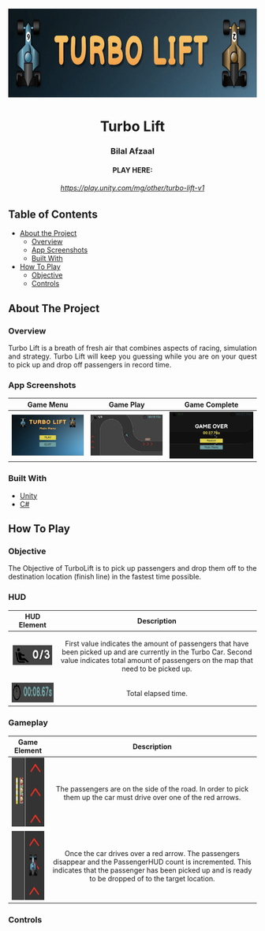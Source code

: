 <p align="center"> 
  <img src="READMEAssets/TurboLiftTitle.png" alt="logo.png" width="600px" height="180px">
</p>

<h1 align="center"> Turbo Lift </h1>
<h3 align="center"> Bilal Afzaal </h3>
<h4 align="center"> PLAY HERE: </h4>
<h6 align="center"><a href="https://play.unity.com/mg/other/turbo-lift-v1">https://play.unity.com/mg/other/turbo-lift-v1</a></h6>


<!-- TABLE OF CONTENTS -->
## Table of Contents

* [About the Project](#about-the-project)
  * [Overview](#overview)
  * [App Screenshots](#app-screenshots)
  * [Built With](#built-with)
* [How To Play](#how-to-play)
  * [Objective](#objective)
  * [Controls](#controls)

<!-- ABOUT THE PROJECT -->
## About The Project

### Overview
<p align="justify"> 
   Turbo Lift is a breath of fresh air that combines aspects of racing, simulation and strategy. Turbo Lift will keep you guessing while you are on your quest to pick up and drop off passengers in record time.
</p>

### App Screenshots

Game  Menu         |  Game Play | Game Complete      
:-------------------------:|:-------------------------:|:-------------------------:
<img src="READMEAssets/GameMenu.png" title="Game Menu" width="100%"> |<img src="READMEAssets/GamePlay.png" title="Game Play" width="100%">|<img src="READMEAssets/GameComplete.png" title="Game Complete" width="100%">

### Built With
- [Unity](https://unity.com/)
- [C#](https://docs.microsoft.com/en-us/dotnet/csharp/)

<!-- HOW TO PLAY -->
## How To Play

### Objective
<p align="justify"> 
   The Objective of TurboLift is to pick up passengers and drop them off to the destination location (finish line) in the fastest time possible.
</p>

### HUD
HUD Element             |  Description
:-------------------------:|:-------------------------:
<img src="READMEAssets/PassengerHUD.png" title="Passenger HUD" width="80px" height="40px">  | <p> First value indicates the amount of passengers that have been picked up and are currently in the Turbo Car. Second value indicates total amount of passengers on the map that need to be picked up.</p>
<img src="READMEAssets/TimeHUD.png" title="Time HUD" width="170px" height="40px"> |  <p> Total elapsed time.</p>

### Gameplay
Game Element             |  Description
:-------------------------:|:-------------------------:
<img src="READMEAssets/PassengerAvail.png" title="Passenger Avail" width="100px" height="140px">  | <p> The passengers are on the side of the road. In order to pick them up the car must drive over one of the red arrows.</p>
<img src="READMEAssets/PassengerPicked.png" title="Passenger Picked" width="100px" height="140px"> |  <p> Once the car drives over a red arrow. The passengers disappear and the PassengerHUD count is incremented. This indicates that the passenger has been picked up and is ready to be dropped of to the target location. </p>

### Controls

